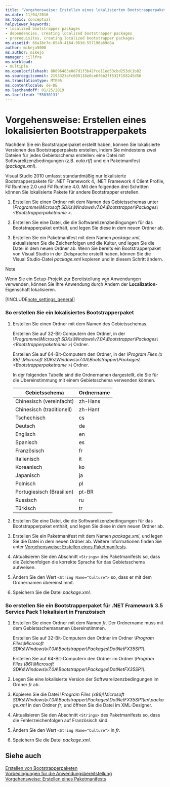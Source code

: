 ```yaml
---
title: 'Vorgehensweise: Erstellen eines lokalisierten Bootstrapperpakets | Microsoft-Dokumentation'
ms.date: 11/04/2016
ms.topic: conceptual
helpviewer_keywords:
- localized bootstrapper packages
- dependencies, creating localized bootstrapper packages
- prerequisites, creating localized bootstrapper packages
ms.assetid: 66a1bc7e-6540-4164-963d-557196a69d8a
author: mikejo5000
ms.author: mikejo
manager: jillfra
ms.workload:
- multiple
ms.openlocfilehash: 80896483e0d7d1f3b42fce11ed53cbd253dc1b82
ms.sourcegitcommit: 2193323efc608118e0ce6f6b2ff532f158245d56
ms.translationtype: MTE95
ms.contentlocale: de-DE
ms.lasthandoff: 01/25/2019
ms.locfileid: "55030131"
---
```

# <a name="how-to-create-a-localized-bootstrapper-package"></a>Vorgehensweise: Erstellen eines lokalisierten Bootstrapperpakets
Nachdem Sie ein Bootstrapperpaket erstellt haben, können Sie lokalisierte Versionen des Bootstrapperpakets erstellen, indem Sie mindestens zwei Dateien für jedes Gebietsschema erstellen: eine Datei mit Softwarelizenzbedingungen (z.B. *eula.rtf*) und ein Paketmanifest (*package.xml*).  
  
 Visual Studio 2010 umfasst standardmäßig nur lokalisierte Bootstrapperpakete für .NET Framework 4, .NET Framework 4 Client Profile, F# Runtime 2.0 und F# Runtime 4.0. Mit den folgenden drei Schritten können Sie lokalisierte Pakete für andere Bootstrapper erstellen.  
  
1.  Erstellen Sie einen Ordner mit dem Namen des Gebietsschemas unter *\Programme\Microsoft SDKs\Windows\v7.0A\Bootstrapper\Packages\\\<Bootstrapperpaketname >*.  
  
2.  Erstellen Sie eine Datei, die die Softwarelizenzbedingungen für das Bootstrapperpaket enthält, und legen Sie diese in dem neuen Ordner ab.  
  
3.  Erstellen Sie ein Paketmanifest mit dem Namen *package.xml*, aktualisieren Sie die Zeichenfolgen und die Kultur, und legen Sie die Datei in dem neuen Ordner ab. Wenn Sie bereits ein Bootstrapperpaket von Visual Studio in der Zielsprache erstellt haben, können Sie die Visual Studio-Datei *package.xml* kopieren und in diesem Schritt ändern.  
  
> [!NOTE]
>  Wenn Sie ein Setup-Projekt zur Bereitstellung von Anwendungen verwenden, können Sie Ihre Anwendung durch Ändern der **Localization**-Eigenschaft lokalisieren.  
  
 [!INCLUDE[note_settings_general](../data-tools/includes/note_settings_general_md.md)]  
  
### <a name="to-create-a-localized-bootstrapper-package"></a>So erstellen Sie ein lokalisiertes Bootstrapperpaket  
  
1.  Erstellen Sie einen Ordner mit dem Namen des Gebietsschemas.  
  
     Erstellen Sie auf 32-Bit-Computern den Ordner, in der *\Programme\Microsoft SDKs\Windows\v7.0A\Bootstrapper\Packages\\\<Bootstrapperpaketname >\\*  Ordner.  
  
     Erstellen Sie auf 64-Bit-Computern den Ordner, in der *\Program Files (x 86) \Microsoft SDKs\Windows\v7.0A\Bootstrapper\Packages\\\<Bootstrapperpaketname >\\*  Ordner.  
  
     In der folgenden Tabelle sind die Ordnernamen dargestellt, die Sie für die Übereinstimmung mit einem Gebietsschema verwenden können.  
  
    |Gebietsschema|Ordnername|  
    |------------|-----------------|  
    |Chinesisch (vereinfacht)|zh-Hans|  
    |Chinesisch (traditionell)|zh-Hant|  
    |Tschechisch|cs|  
    |Deutsch|de|  
    |Englisch|en|  
    |Spanisch|es|  
    |Französisch|fr|  
    |Italienisch|it|  
    |Koreanisch|ko|  
    |Japanisch|ja|  
    |Polnisch|pl|  
    |Portugiesisch (Brasilien)|pt-BR|  
    |Russisch|ru|  
    |Türkisch|tr|  
  
2.  Erstellen Sie eine Datei, die die Softwarelizenzbedingungen für das Bootstrapperpaket enthält, und legen Sie diese in dem neuen Ordner ab.  
  
3.  Erstellen Sie ein Paketmanifest mit dem Namen *package.xml*, und legen Sie die Datei in dem neuen Ordner ab. Weitere Informationen finden Sie unter [Vorgehensweise: Erstellen eines Paketmanifests](../deployment/how-to-create-a-package-manifest.md).  
  
4.  Aktualisieren Sie den Abschnitt `<Strings>` des Paketmanifests so, dass die Zeichenfolgen die korrekte Sprache für das Gebietsschema aufweisen.  
  
5.  Ändern Sie den Wert `<String Name="Culture">` so, dass er mit dem Ordnernamen übereinstimmt.  
  
6.  Speichern Sie die Datei *package.xml*.  
  
### <a name="to-create-a-bootstrapper-package-for-net-framework-35-service-pack-1-localized-in-french"></a>So erstellen Sie ein Bootstrapperpaket für .NET Framework 3.5 Service Pack 1 lokalisiert in Französisch  
  
1.  Erstellen Sie einen Ordner mit dem Namen *fr*. Der Ordnername muss mit dem Gebietsschemanamen übereinstimmen.  
  
     Erstellen Sie auf 32-Bit-Computern den Ordner im Ordner *\Program Files\Microsoft SDKs\Windows\v7.0A\Bootstrapper\Packages\DotNetFX35SP1\\*.  
  
     Erstellen Sie auf 64-Bit-Computern den Ordner im Ordner *\Program Files (86)\Microsoft SDKs\Windows\v7.0A\Bootstrapper\Packages\DotNetFX35SP1\\*.  
  
2.  Legen Sie eine lokalisierte Version der Softwarelizenzbedingungen im Ordner *fr* ab.  
  
3.  Kopieren Sie die Datei *\Program Files (x86)\Microsoft SDKs\Windows\v7.0A\Bootstrapper\Packages\DotNetFX35SP1\en\package.xml* in den Ordner *fr*, und öffnen Sie die Datei im XML-Designer.  
  
4.  Aktualisieren Sie den Abschnitt `<Strings>` des Paketmanifests so, dass die Fehlerzeichenfolgen auf Französisch sind.  
  
5.  Ändern Sie den Wert `<String Name="Culture">` in *fr*.  
  
6.  Speichern Sie die Datei *package.xml*.  
  
## <a name="see-also"></a>Siehe auch  
 [Erstellen von Bootstrapperpaketen](../deployment/creating-bootstrapper-packages.md)   
 [Vorbedingungen für die Anwendungsbereitstellung](../deployment/application-deployment-prerequisites.md)   
 [Vorgehensweise: Erstellen eines Paketmanifests](../deployment/how-to-create-a-package-manifest.md)